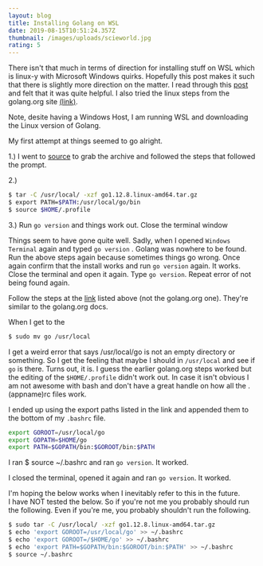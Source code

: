 ```yaml
---
layout: blog
title: Installing Golang on WSL
date: 2019-08-15T10:51:24.357Z
thumbnail: /images/uploads/scieworld.jpg
rating: 5
---
```

There isn't that much in terms of direction for installing stuff on WSL which is linux-y with Microsoft Windows quirks.  Hopefully this post makes it such that there is slightly more direction on the matter.  I read through this [post](https://sal.as/post/install-golan-on-wsl/) and felt that it was quite helpful. I also tried the linux steps from the golang.org site [(link)](https://golang.org/doc/install?download=go1.12.8.linux-amd64.tar.gz).

Note, desite having a Windows Host, I am running WSL and downloading the Linux version of Golang.

My first attempt at things seemed to go alright.

1.) I went to [source](https://golang.org/doc/install?download=go1.12.8.linux-amd64.tar.gz) to grab the archive and followed the steps that followed the prompt.

2.) 
```bash 
$ tar -C /usr/local/ -xzf go1.12.8.linux-amd64.tar.gz
$ export PATH=$PATH:/usr/local/go/bin
$ source $HOME/.profile
```

3.) Run `go version` and things work out.  Close the terminal window

Things seem to have gone quite well.  Sadly, when I opened `Windows Terminal` again and typed `go version` .  Golang was nowhere to be found.  Run the above steps again because sometimes things go wrong. Once again confirm that the install works and run `go version` again.  It works.  Close the terminal and open it again.  Type `go version`.  Repeat error of not being found again.

Follow the steps at the [link](https://sal.as/post/install-golan-on-wsl/) listed above (not the golang.org one).  They're similar to the golang.org docs.

When I get to the 

```bash
$ sudo mv go /usr/local 
```
I get a weird error that says /usr/local/go is not an empty directory or something. So I get the feeling that maybe I should in `/usr/local` and see if `go` is there.  Turns out, it is.  I guess the earlier golang.org steps worked but the editing of the `$HOME/.profile` didn't work out.  In case it isn't obvious I am not awesome with bash and don't have a great handle on how all the .(appname)rc files work.

I ended up using the export paths listed in the link and appended them to the bottom of my `.bashrc` file.
```bash
export GOROOT=/usr/local/go
export GOPATH=$HOME/go
export PATH=$GOPATH/bin:$GOROOT/bin:$PATH
```

I ran $ source ~/.bashrc and ran `go version`. It worked.

I closed the terminal, opened it again and ran `go version`.  It worked.


I'm hoping the below works when I inevitably refer to this in the future.  
I have NOT tested the below.  So if you're not me you probably should run the following.  Even if you're me, you probably shouldn't run the following.

```bash
$ sudo tar -C /usr/local/ -xzf go1.12.8.linux-amd64.tar.gz
$ echo 'export GOROOT=/usr/local/go' >> ~/.bashrc
$ echo 'export GOROOT=/$HOME/go' >> ~/.bashrc
$ echo 'export PATH=$GOPATH/bin:$GOROOT/bin:$PATH' >> ~/.bashrc
$ source ~/.bashrc
```


